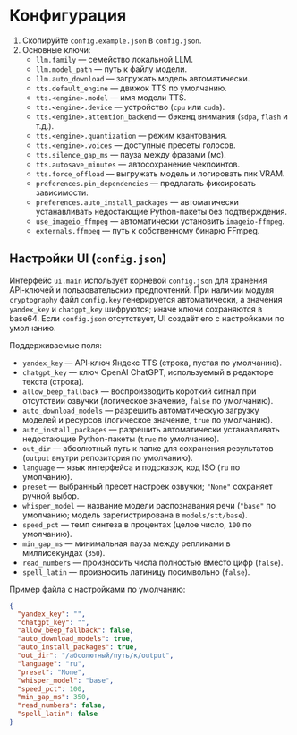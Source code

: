 # Конфигурация

1. Скопируйте `config.example.json` в `config.json`.
2. Основные ключи:
   - `llm.family` — семейство локальной LLM.
   - `llm.model_path` — путь к файлу модели.
   - `llm.auto_download` — загружать модель автоматически.
   - `tts.default_engine` — движок TTS по умолчанию.
   - `tts.<engine>.model` — имя модели TTS.
   - `tts.<engine>.device` — устройство (`cpu` или `cuda`).
   - `tts.<engine>.attention_backend` — бэкенд внимания (`sdpa`, `flash` и т.д.).
   - `tts.<engine>.quantization` — режим квантования.
   - `tts.<engine>.voices` — доступные пресеты голосов.
   - `tts.silence_gap_ms` — пауза между фразами (мс).
   - `tts.autosave_minutes` — автосохранение чекпоинтов.
   - `tts.force_offload` — выгружать модель и логировать пик VRAM.
   - `preferences.pin_dependencies` — предлагать фиксировать зависимости.
   - `preferences.auto_install_packages` — автоматически устанавливать недостающие Python-пакеты без подтверждения.
   - `use_imageio_ffmpeg` — автоматически установить `imageio-ffmpeg`.
   - `externals.ffmpeg` — путь к собственному бинарю FFmpeg.

## Настройки UI (`config.json`)

Интерфейс `ui.main` использует корневой `config.json` для хранения API‑ключей
и пользовательских предпочтений. При наличии модуля `cryptography` файл
`config.key` генерируется автоматически, а значения `yandex_key` и
`chatgpt_key` шифруются; иначе ключи сохраняются в base64. Если `config.json`
отсутствует, UI создаёт его с настройками по умолчанию.

Поддерживаемые поля:

- `yandex_key` — API‑ключ Яндекс TTS (строка, пустая по умолчанию).
- `chatgpt_key` — ключ OpenAI ChatGPT, используемый в редакторе текста (строка).
- `allow_beep_fallback` — воспроизводить короткий сигнал при отсутствии озвучки
  (логическое значение, `false` по умолчанию).
- `auto_download_models` — разрешить автоматическую загрузку моделей и ресурсов
  (логическое значение, `true` по умолчанию).
- `auto_install_packages` — разрешить автоматически устанавливать недостающие
  Python-пакеты (`true` по умолчанию).
- `out_dir` — абсолютный путь к папке для сохранения результатов (`output`
  внутри репозитория по умолчанию).
- `language` — язык интерфейса и подсказок, код ISO (`ru` по умолчанию).
- `preset` — выбранный пресет настроек озвучки; `"None"` сохраняет ручной выбор.
- `whisper_model` — название модели распознавания речи (`"base"` по умолчанию; модель зарегистрирована в `models/stt/base`).
- `speed_pct` — темп синтеза в процентах (целое число, `100` по умолчанию).
- `min_gap_ms` — минимальная пауза между репликами в миллисекундах (`350`).
- `read_numbers` — произносить числа полностью вместо цифр (`false`).
- `spell_latin` — произносить латиницу посимвольно (`false`).

Пример файла с настройками по умолчанию:

```json
{
  "yandex_key": "",
  "chatgpt_key": "",
  "allow_beep_fallback": false,
  "auto_download_models": true,
  "auto_install_packages": true,
  "out_dir": "/абсолютный/путь/к/output",
  "language": "ru",
  "preset": "None",
  "whisper_model": "base",
  "speed_pct": 100,
  "min_gap_ms": 350,
  "read_numbers": false,
  "spell_latin": false
}
```
